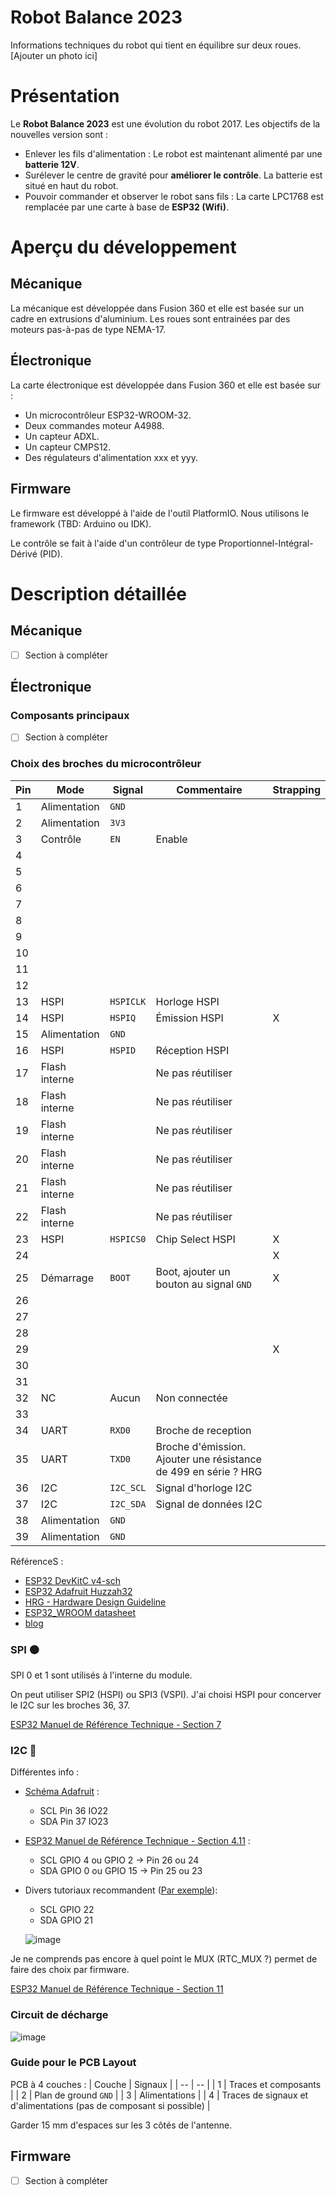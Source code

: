 # Robot Balance 2023

Informations techniques du robot qui tient en équilibre sur deux roues.
[Ajouter un photo ici]

# Présentation

Le **Robot Balance 2023** est une évolution du robot 2017. Les objectifs de la nouvelles version sont :
* Enlever les fils d'alimentation : Le robot est maintenant alimenté par une **batterie 12V**.
* Surélever le centre de gravité pour **améliorer le contrôle**. La batterie est situé en haut du robot.
* Pouvoir commander et observer le robot sans fils : La carte LPC1768 est remplacée par une carte à base de **ESP32 (Wifi)**.

# Aperçu du développement

## Mécanique 

La mécanique est développée dans Fusion 360 et elle est basée sur un cadre en extrusions d'aluminium.
Les roues sont entrainées par des moteurs pas-à-pas de type NEMA-17.

## Électronique

La carte électronique est développée dans Fusion 360 et elle est basée sur :
* Un microcontrôleur ESP32-WROOM-32.
* Deux commandes moteur A4988.
* Un capteur ADXL.
* Un capteur CMPS12.
* Des régulateurs d'alimentation xxx et yyy.

## Firmware

Le firmware est développé à l'aide de l'outil PlatformIO. Nous utilisons le framework (TBD: Arduino ou IDK).

Le contrôle se fait à l'aide d'un contrôleur de type Proportionnel-Intégral-Dérivé (PID).

# Description détaillée

## Mécanique 

* [ ] Section à compléter

## Électronique

### Composants principaux

* [ ] Section à compléter

### Choix des broches du microcontrôleur

| Pin | Mode | Signal | Commentaire | Strapping |
| --- | --- | --- | --- | --- |
| 1 | Alimentation | `GND` | | |
| 2 | Alimentation | `3V3` | | |
| 3 | Contrôle | `EN` | Enable | |
| 4 |   |
| 5 |   |
| 6 |   |
| 7 |   |
| 8 |   |
| 9 |   |
| 10 |   |
| 11 |   |
| 12 |   |
| 13 | HSPI | `HSPICLK` | Horloge HSPI | |
| 14 | HSPI | `HSPIQ` | Émission HSPI | X |
| 15 | Alimentation | `GND` | | |
| 16 | HSPI | `HSPID` | Réception HSPI | |
| 17 | Flash interne |  | Ne pas réutiliser |  |
| 18 | Flash interne |  | Ne pas réutiliser |  |
| 19 | Flash interne |  | Ne pas réutiliser |  |
| 20 | Flash interne |  | Ne pas réutiliser |  |
| 21 | Flash interne |  | Ne pas réutiliser |  |
| 22 | Flash interne |  | Ne pas réutiliser |  |
| 23 | HSPI | `HSPICS0` | Chip Select HSPI | X |
| 24 |   |  |  | X |
| 25 | Démarrage | `BOOT` | Boot, ajouter un bouton au signal `GND` | X |
| 26 |   |
| 27 |   |
| 28 |   |
| 29 |   |   |   | X |
| 30 |   |   |   |   |
| 31 |   |   |   |   |
| 32 | NC | Aucun | Non connectée | |
| 33 |   |
| 34 | UART | `RXD0` | Broche de reception | |
| 35 | UART | `TXD0` | Broche d'émission. Ajouter une résistance de 499 en série ? HRG | |
| 36 | I2C | `I2C_SCL` | Signal d'horloge I2C | |
| 37 | I2C | `I2C_SDA` | Signal de données I2C | |
| 38 | Alimentation | `GND` | | |
| 39 | Alimentation | `GND` | | |

RéférenceS : 
* [ESP32 DevKitC v4-sch](https://dl.espressif.com/dl/schematics/esp32_devkitc_v4-sch.pdf)
* [ESP32 Adafruit Huzzah32](https://learn.adafruit.com/adafruit-huzzah32-esp32-feather)
* [HRG - Hardware Design Guideline](https://www.espressif.com/sites/default/files/documentation/esp32_hardware_design_guidelines_en.pdf)
* [ESP32_WROOM datasheet](https://www.mouser.com/datasheet/2/891/esp-wroom-32_datasheet_en-1223836.pdf)
* [blog](https://www.techtonions.com/esp32-pinout-simplified-no-more-confusion-when-choosing-gpios/)


### SPI 🟠

SPI 0 et 1 sont utilisés à l'interne du module.

On peut utiliser SPI2 (HSPI) ou SPI3 (VSPI). J'ai choisi HSPI pour concerver le I2C sur les broches 36, 37.

[ESP32 Manuel de Référence Technique - Section 7](https://www.espressif.com/sites/default/files/documentation/esp32_technical_reference_manual_en.pdf#spi)

### I2C 🔴

Différentes info :
* [Schéma Adafruit](https://learn.adafruit.com/assets/41630) :
  * SCL Pin 36 IO22
  * SDA Pin 37 IO23
* [ESP32 Manuel de Référence Technique - Section 4.11](https://www.espressif.com/sites/default/files/documentation/esp32_technical_reference_manual_en.pdf#spi) :
  * SCL GPIO 4 ou GPIO 2 -> Pin 26 ou 24
  * SDA GPIO 0 ou GPIO 15 -> Pin 25 ou 23
* Divers tutoriaux recommandent ([Par exemple](https://deepbluembedded.com/esp32-i2c-tutorial-change-pins-i2c-scanner-arduino/#I2C_Bus_Lines)):
  * SCL GPIO 22
  * SDA GPIO 21 
  
  ![image](https://user-images.githubusercontent.com/32198019/214665266-d51fead5-9cdc-4ce7-bf78-924b9762b46b.png)


Je ne comprends pas encore à quel point le MUX (RTC_MUX ?) permet de faire des choix par firmware.

[ESP32 Manuel de Référence Technique - Section 11](https://www.espressif.com/sites/default/files/documentation/esp32_technical_reference_manual_en.pdf#i2c)

### Circuit de décharge 

![image](https://user-images.githubusercontent.com/5272111/214639099-4ffefefb-0941-4416-903f-3794575252fe.png)


### Guide pour le PCB Layout

PCB à 4 couches :
| Couche | Signaux |
| -- | -- |
| 1 | Traces et composants |
| 2 | Plan de ground `GND` |
| 3 | Alimentations |
| 4 | Traces de signaux et d'alimentations (pas de composant si possible) |

Garder 15 mm d'espaces sur les 3 côtés de l'antenne.


## Firmware

* [ ] Section à compléter
